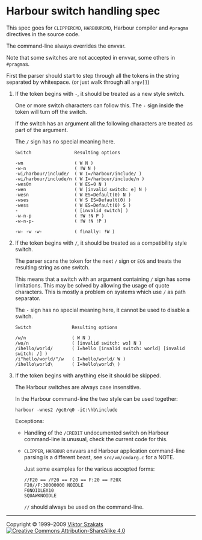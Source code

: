 # Harbour switch handling spec

This spec goes for `CLIPPERCMD`, `HARBOURCMD`, Harbour compiler and
`#pragma` directives in the source code.

The command-line always overrides the envvar.

Note that some switches are not accepted in envvar, some others in
`#pragma`s.

First the parser should start to step through all the tokens in the
string separated by whitespace. (or just walk through all `argv[]`)

1. If the token begins with `-`, it should be treated as a new style switch.

   One or more switch characters can follow this. The `-` sign inside the
   token will turn off the switch.

   If the switch has an argument all the following characters are treated
   as part of the argument.

   The `/` sign has no special meaning here.

   ```
   Switch                Resulting options

   -wn                   ( W N )
   -w-n                  ( !W N )
   -wi/harbour/include/  ( W I=/harbour/include/ )
   -wi/harbour/include/n ( W I=/harbour/include/n )
   -wes0n                ( W ES=0 N )
   -wen                  ( W [invalid switch: e] N )
   -wesn                 ( W ES=Default(0) N )
   -wses                 ( W S ES=Default(0) )
   -wess                 ( W ES=Default(0) S )
   -                     ( [invalid switch] )
   -w-n-p                ( !W !N P )
   -w-n-p-               ( !W !N !P )

   -w- -w -w-            ( finally: !W )
   ```

2. If the token begins with `/`, it should be treated as a compatibility
   style switch.

   The parser scans the token for the next `/` sign or `EOS` and treats the
   resulting string as one switch.

   This means that a switch with an argument containing `/` sign has some
   limitations. This may be solved by allowing the usage of quote characters.
   This is mostly a problem on systems which use `/` as path separator.

   The `-` sign has no special meaning here, it cannot be used to disable
   a switch.

   ```
   Switch               Resulting options

   /w/n                 ( W N )
   /wo/n                ( [invalid switch: wo] N )
   /ihello/world/       ( I=hello [invalid switch: world] [invalid switch: /] )
   /i"hello/world/"/w   ( I=hello/world/ W )
   /ihello\world\       ( I=hello\world\ )
   ```

3. If the token begins with anything else it should be skipped.

   The Harbour switches are always case insensitive.

   In the Harbour command-line the two style can be used together:
   ```
   harbour -wnes2 /gc0/q0 -iC:\hb\include
   ```

   Exceptions:

   - Handling of the `/CREDIT` undocumented switch on Harbour command-line
     is unusual, check the current code for this.

   - `CLIPPER`, `HARBOUR` envvars and Harbour application command-line
     parsing is a different beast, see `src/vm/cmdarg.c` for a NOTE.

     Just some examples for the various accepted forms:

     ```
     //F20 == /F20 == F20 == F:20 == F20X
     F20//F:30000000 NOIDLE
     F0NOIDLEX10
     SQUAWKNOIDLE
     ```

     `//` should always be used on the command-line.

---
Copyright &copy;&nbsp;1999&ndash;2009 [Viktor Szakats](https://vsz.me/hb)<br>
[![Creative Commons Attribution-ShareAlike 4.0](https://mirrors.creativecommons.org/presskit/buttons/80x15/svg/by-sa.svg)](https://creativecommons.org/licenses/by-sa/4.0/)
